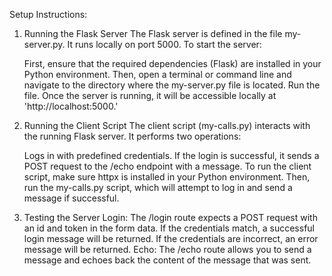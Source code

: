 Setup Instructions:

1. Running the Flask Server
The Flask server is defined in the file my-server.py. It runs locally on port 5000. To start the server:

     First, ensure that the required dependencies (Flask) are installed in your Python environment. Then, open a terminal or command line and navigate to the directory where the my-server.py file is located. Run the file. Once the server is running, it will be accessible locally at 'http://localhost:5000.'

2. Running the Client Script
The client script (my-calls.py) interacts with the running Flask server. It performs two operations:

     Logs in with predefined credentials.
If the login is successful, it sends a POST request to the /echo endpoint with a message.
To run the client script, make sure httpx is installed in your Python environment. Then, run the my-calls.py script, which will attempt to log in and send a message if successful.

3. Testing the Server
     Login: The /login route expects a POST request with an id and token in the form data. If the credentials match, a successful login message will be returned. If the credentials are incorrect, an error message will be returned.
     Echo: The /echo route allows you to send a message and echoes back the content of the message that was sent.
